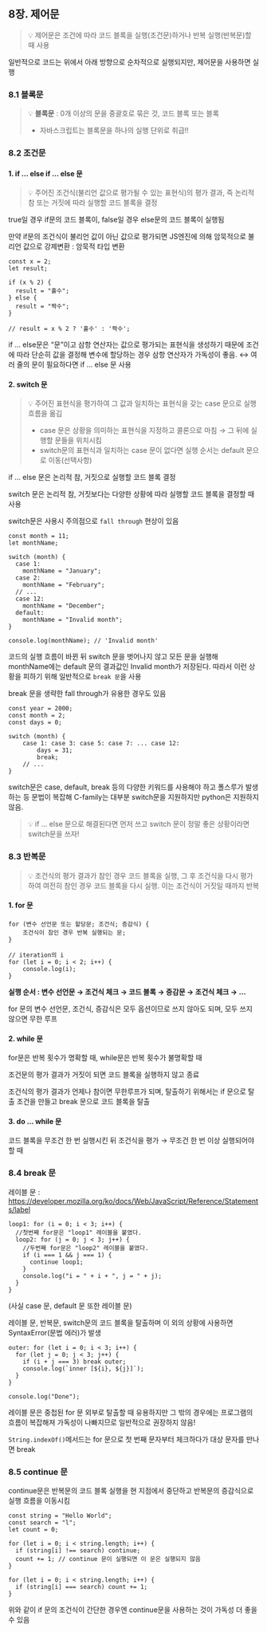 ## 8장. 제어문

> 💡 제어문은 조건에 따라 코드 블록을 실행(조건문)하거나 반복 실행(반복문)할 때 사용

일반적으로 코드는 위에서 아래 방향으로 순차적으로 실행되지만, 제어문을 사용하면 실행

### 8.1 블록문

> 💡 **블록문** : 0개 이상의 문을 중괄호로 묶은 것, 코드 블록 또는 블록
>
> - 자바스크립트는 블록문을 하나의 실행 단위로 취급!!

### 8.2 조건문

#### 1. **if … else if … else 문**

> 💡 주어진 조건식(불리언 값으로 평가될 수 있는 표현식)의 평가 결과, 즉 논리적 참 또는 거짓에 따라 실행할 코드 블록을 결정

true일 경우 if문의 코드 블록이, false일 경우 else문의 코드 블록이 실행됨

만약 if문의 조건식이 불리언 값이 아닌 값으로 평가되면 JS엔진에 의해 암묵적으로 불리언 값으로 강제변환 : 암묵적 타입 변환

```tsx
const x = 2;
let result;

if (x % 2) {
  result = "홀수";
} else {
  result = "짝수";
}

// result = x % 2 ? '홀수' : '짝수';
```

if … else문은 “문”이고 삼항 연산자는 값으로 평가되는 표현식을 생성하기 때문에 조건에 따라 단순히 값을 결정해 변수에 할당하는 경우 삼항 연산자가 가독성이 좋음. ↔ 여러 줄의 문이 필요하다면 if … else 문 사용

#### 2. **switch 문**

> 💡 주어진 표현식을 평가하여 그 값과 일치하는 표현식을 갖는 case 문으로 실행 흐름을 옮김
>
> - case 문은 상황을 의미하는 표현식을 지정하고 콜론으로 마침 → 그 뒤에 실행할 문들을 위치시킴
> - switch문의 표현식과 일치하는 case 문이 없다면 실행 순서는 default 문으로 이동(선택사항)

if … else 문은 논리적 참, 거짓으로 실행할 코드 블록 결정

switch 문은 논리적 참, 거짓보다는 다양한 상황에 따라 실행할 코드 블록을 결정할 때 사용

switch문은 사용시 주의점으로 `fall through` 현상이 있음

```tsx
const month = 11;
let monthName;

switch (month) {
  case 1:
    monthName = "January";
  case 2:
    monthName = "February";
  // ...
  case 12:
    monthName = "December";
  default:
    monthName = "Invalid month";
}

console.log(monthName); // 'Invalid month'
```

코드의 실행 흐름이 바뀐 뒤 switch 문을 벗어나지 않고 모든 문을 실행해 monthName에는 default 문의 결과값인 Invalid month가 저장된다. 따라서 이런 상황을 피하기 위해 일반적으로 `break 문`을 사용

break 문을 생략한 fall through가 유용한 경우도 있음

```tsx
const year = 2000;
const month = 2;
const days = 0;

switch (month) {
    case 1: case 3: case 5: case 7: ... case 12:
        days = 31;
        break;
    // ...
}
```

switch문은 case, default, break 등의 다양한 키워드를 사용해야 하고 폴스루가 발생하는 등 문법이 복잡해 C-family는 대부분 switch문을 지원하지만 python은 지원하지 않음.

> 💡 if … else 문으로 해결된다면 먼저 쓰고 switch 문이 정말 좋은 상황이라면 switch문을 쓰자!

### 8.3 반복문

> 💡 조건식의 평가 결과가 참인 경우 코드 블록을 실행, 그 후 조건식을 다시 평가하여 여전히 참인 경우 코드 블록을 다시 실행. 이는 조건식이 거짓일 때까지 반복

#### 1. **for 문**

```tsx
for (변수 선언문 또는 할당문; 조건식; 증감식) {
    조건식이 참인 경우 반복 실행되는 문;
}

// iteration의 i
for (let i = 0; i < 2; i++) {
    console.log(i);
}
```

**실행 순서 : 변수 선언문 → 조건식 체크 → 코드 블록 → 증감문 → 조건식 체크 → …**

for 문의 변수 선언문, 조건식, 증감식은 모두 옵션이므로 쓰지 않아도 되며, 모두 쓰지 않으면 무한 루프

#### 2. **while 문**

for문은 반복 횟수가 명확할 때, while문은 반복 횟수가 불명확할 때

조건문의 평가 결과가 거짓이 되면 코드 블록을 실행하지 않고 종료

조건식의 평가 결과가 언제나 참이면 무한루프가 되며, 탈출하기 위해서는 if 문으로 탈출 조건을 만들고 break 문으로 코드 블록을 탈출

#### 3. **do … while 문**

코드 블록을 무조건 한 번 실행시킨 뒤 조건식을 평가 → 무조건 한 번 이상 실행되어야 할 때

### 8.4 break 문

레이블 문 : https://developer.mozilla.org/ko/docs/Web/JavaScript/Reference/Statements/label

```tsx
loop1: for (i = 0; i < 3; i++) {
  //첫번째 for문은 "loop1" 레이블을 붙였다.
  loop2: for (j = 0; j < 3; j++) {
    //두번째 for문은 "loop2" 레이블을 붙였다.
    if (i === 1 && j === 1) {
      continue loop1;
    }
    console.log("i = " + i + ", j = " + j);
  }
}
```

(사실 case 문, default 문 또한 레이블 문)

레이블 문, 반복문, switch문의 코드 블록을 탈출하며 이 외의 상황에 사용하면 SyntaxError(문법 에러)가 발생

```tsx
outer: for (let i = 0; i < 3; i++) {
  for (let j = 0; j < 3; j++) {
    if (i + j === 3) break outer;
    console.log(`inner [${i}, ${j}]`);
  }
}

console.log("Done");
```

레이블 문은 중첩된 for 문 외부로 탈출할 때 유용하지만 그 밖의 경우에는 프로그램의 흐름이 복잡해져 가독성이 나빠지므로 일반적으로 권장하지 않음!

`String.indexOf()`메서드는 for 문으로 첫 번째 문자부터 체크하다가 대상 문자를 만나면 break

### 8.5 continue 문

continue문은 반복문의 코드 블록 실행을 현 지점에서 중단하고 반복문의 증감식으로 실행 흐름을 이동시킴

```tsx
const string = "Hello World";
const search = "l";
let count = 0;

for (let i = 0; i < string.length; i++) {
  if (string[i] !== search) continue;
  count += 1; // continue 문이 실행되면 이 문은 실행되지 않음
}

for (let i = 0; i < string.length; i++) {
  if (string[i] === search) count += 1;
}
```

위와 같이 if 문의 조건식이 간단한 경우엔 continue문을 사용하는 것이 가독성 더 좋을 수 있음
